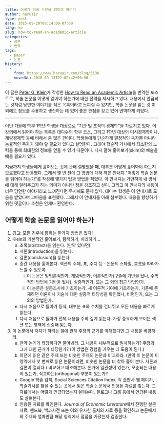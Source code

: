 ```yaml
---
title: 어떻게 학술 논문을 읽어야 하는가
author: haruair
type: post
date: 2015-09-29T08:14:00-07:00
lang: ko
slug: how-to-read-an-academic-article
categories:
  - 공부
  - 번역
tags:
  - paper
  - 논문
history:
  -
    from: https://www.haruair.com/blog/3138
    movedAt: 2018-09-13T22:02:42+00:00
---
```


이 글은 [Peter G. Klein](https://en.wikipedia.org/wiki/Peter_G._Klein)가 작성한 [How to Read an Academic Article](http://organizationsandmarkets.com/2010/08/31/how-to-read-an-academic-article/)을 번역한 포스트로, 학술 논문을 어떻게 읽어야 하는가에 대한 전략을 제시하고 있다. 내용에서 언급되는 것처럼 당연한 이야기를 적은 목록이라고 느껴질 수 있지만, 학술 논문을 읽는 것 이외에도 정보를 수용하고 생산하는 데 있어 좋은 관점을 갖고 있어 번역하게 되었다.

----

이번 가을에 학부 1학년 학생을 대상으로 "기관 및 조직의 경제학"을 가르치고 있다. 이 강의에서 읽어야 하는 목록은 대다수의 학부 코스, 그리고 1학년 대상의 미시경제학이나, 계량경제학 등에 비해서 좀 많은 편이다. 학생들에게 단순하게 열정적인 독자뿐 아니라 능률적인 독자가 돼야 할 필요가 있다고 설명한다. 그래야 학술적 기사에서 최소한의 노력을 통해 최대한의 정보를 얻을 수 있기 때문이다. 다시 말해 훑어보기(skim)의 예술을 배울 필요가 있다.

지금까지 학생들에게 훑어보는 것에 관해 설명했을 때, 대부분 어떻게 훑어봐야 하는지 모르겠다고 반응했다. 그래서 몇 년 전에 그 방법에 대해 작은 안내지 "어떻게 학술 논문을 읽어야 하는가"를 작성해 몇가지 팁과 방법을 적었다. 이 안내지는 거만하게 내 방식에 대해 알려주고자 하는 의미가 아니란 점을 강조하고 싶다. 그리고 이 안내지의 내용이 너무 당연한 이야기라고 느껴진다면 무시해도 문제 없다. 대다수 학생은 이 안내지로 도움을 받았다며 고마움을 표현했다. 그래서 이 안내지를 아래 첨부했다. 내용을 향상하기 위한 댓글이나 추천은 언제나 환영한다.

## 어떻게 학술 논문을 읽어야 하는가

<ol style="list-style: decimal;">
  <li>경고: 모든 경우에 통하는 한가지 방법은 없다!</li>
  <li>
    Klein의 기본적인 훑어보기, 탐색하기, 처리하기...
    <ol style="list-style: lower-latin;">
      <li>초록(abstract)을 읽는다. (만약 있다면)</li>
      <li>서론(introduction)을 읽는다.</li>
      <li>결론(conclusion)을 읽는다.</li>
      <li>
        중간 내용을 훑어본다. 섹션의 주제, 표, 수치 등 - 논문의 스타일, 흐름을 따라가 느낄 수 있도록.
        <ol style="list-style: lower-roman;">
          <li>이 논문은 방법론적인가, 개념적인가, 이론적인가(구술에 기반을 뒀나, 수학적인 방법에 기반을 뒀나), 실증적인가, 또는 그 외의 접근 방법인가.</li>
          <li>이 논문은 설문조사에 기초하는가, 새 이론적 기여에 기초하는가, 기존에 존재하던 이론이나 기술에 대한 실증적 타당성을 확인했나, 비평인가, 또는 그 외의 방법인가.</li>
        </ol>
      </li>
      <li>다시 처음으로 돌아가 등식, 대부분 표와 수치를 건너뛰고 모든 내용을 빠르게 읽는다.</li>
      <li>다시 처음으로 돌아가 전체 내용을 주의 깊게 읽는다. 가장 중요하게 보이는 섹션 또는 영역에 집중해 읽는다.</li>
    </ol>
  </li>
  <li>
    이 논문에서 저자가 하려는 일에 관해 주장의 근거를 이해했다면 그 내용을 비평하라.
    <ol style="list-style: lower-latin;">
      <li>만약 논거가 타당하다면 물어봐라. 그 내용이 내부적으로 일치하는가? 주장과 그에 대한 근거가 타당한가? (이 방법은 경험을 키우는 데 도움이 된다.)</li>
      <li>이전에 읽은 같은 주제 또는 비슷한 주제의 논문과 비교하라. (만약 이 논문이 이 영역에서 첫 번째로 읽은 논문이라면, 비슷한 논문을 더 찾아 훑어 본다. 서론과 결론이 열쇠다.) 비교하고 대조해본다. 논거에 일관성이 있는가, 모순되는 내용이 있는가, 직교하는(orthogonal) 부분이 있는가?</li>
      <li>Google 학술 검색, Social Sciences Citation Index, 각 출판사 웹 페이지, 학술기사를 찾을 수 있는 곳에서 읽은 학술 논문에서 인용된 자료를 찾는다. 그 자료에서는 어떻게 언급되었는지 살펴본다. 블로그나 그룹 등에서 언급된 내용도 살펴본다.</li>
      <li>인용된 자료를 확인한다. <cite>Journal of Economic Literature</cite>에서 진행한 설문 자료, 핸드북, 백과사전 또는 이와 유사한 출처의 자료 등을 확인하고 논문에서의 주제와 얼마만큼 해당 영역에서 접점을 가졌는지 검증한다.</li>
    </ol>
</li>
</ol>


